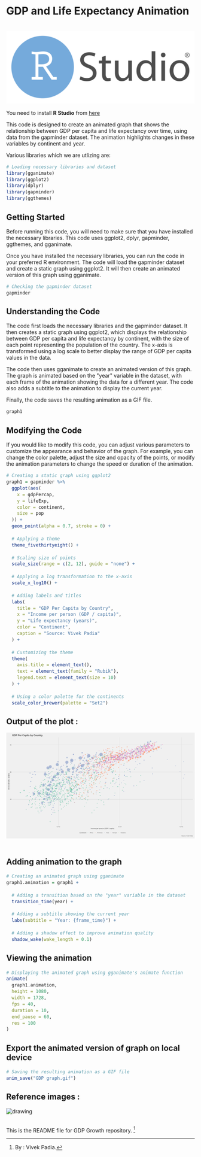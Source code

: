 # GDP and Life Expectancy Animation

<a href="https://posit.co/download/rstudio-desktop" align="center"><br><img src="Images/R Studio.svg" alt="drawing"/></a>

You need to install **R Studio** from [here](https://posit.co/download/rstudio-desktop/)

This code is designed to create an animated graph that shows the relationship between GDP per capita and life expectancy over time, using data from the gapminder dataset. The animation highlights changes in these variables by continent and year.

Various libraries which we are utlizing are:

```R
# Loading necessary libraries and dataset
library(gganimate)
library(ggplot2)
library(dplyr)
library(gapminder)
library(ggthemes)
```

## Getting Started
Before running this code, you will need to make sure that you have installed the necessary libraries. This code uses ggplot2, dplyr, gapminder, ggthemes, and gganimate.

Once you have installed the necessary libraries, you can run the code in your preferred R environment. The code will load the gapminder dataset and create a static graph using ggplot2. It will then create an animated version of this graph using gganimate.

```R
# Checking the gapminder dataset
gapminder
```

## Understanding the Code
The code first loads the necessary libraries and the gapminder dataset. It then creates a static graph using ggplot2, which displays the relationship between GDP per capita and life expectancy by continent, with the size of each point representing the population of the country. The x-axis is transformed using a log scale to better display the range of GDP per capita values in the data.

The code then uses gganimate to create an animated version of this graph. The graph is animated based on the "year" variable in the dataset, with each frame of the animation showing the data for a different year. The code also adds a subtitle to the animation to display the current year.

Finally, the code saves the resulting animation as a GIF file.

```R
graph1
```

## Modifying the Code
If you would like to modify this code, you can adjust various parameters to customize the appearance and behavior of the graph. For example, you can change the color palette, adjust the size and opacity of the points, or modify the animation parameters to change the speed or duration of the animation.

```R
# Creating a static graph using ggplot2
graph1 = gapminder %>%
  ggplot(aes(
    x = gdpPercap,
    y = lifeExp,
    color = continent,
    size = pop
  )) +
  geom_point(alpha = 0.7, stroke = 0) +
  
  # Applying a theme
  theme_fivethirtyeight() +
  
  # Scaling size of points
  scale_size(range = c(2, 12), guide = "none") +
  
  # Applying a log transformation to the x-axis
  scale_x_log10() +
  
  # Adding labels and titles
  labs(
    title = "GDP Per Capita by Country",
    x = "Income per person (GDP / capita)",
    y = "Life expectancy (years)",
    color = "Continent",
    caption = "Source: Vivek Padia"
  ) +
  
  # Customizing the theme
  theme(
    axis.title = element_text(),
    text = element_text(family = "Rubik"),
    legend.text = element_text(size = 10)
  ) +
  
  # Using a color palette for the continents
  scale_color_brewer(palette = "Set2")
```

## Output of the plot : <br>

<img src="Images/plot.svg" alt="drawing"/><br><br>

## Adding animation to the graph
```R
# Creating an animated graph using gganimate
graph1.animation = graph1 +
  
  # Adding a transition based on the "year" variable in the dataset
  transition_time(year) +
  
  # Adding a subtitle showing the current year
  labs(subtitle = "Year: {frame_time}") +
  
  # Adding a shadow effect to improve animation quality
  shadow_wake(wake_length = 0.1)
```
## Viewing the animation
```R
# Displaying the animated graph using gganimate's animate function
animate(
  graph1.animation,
  height = 1080,
  width = 1728,
  fps = 40,
  duration = 10,
  end_pause = 60,
  res = 100
)
```

## Export the animated version of graph on local device
```R
# Saving the resulting animation as a GIF file
anim_save("GDP graph.gif")
```
## Reference images : <br>

<img src="Images/GDP.gif" alt="drawing"/><br><br>

This is the README file for GDP Growth repository. [^1]

[^1]: By : Vivek Padia.
